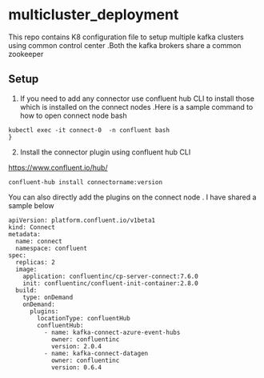 # multicluster_deployment
This repo contains K8 configuration file to setup multiple kafka clusters using common control center .Both the kafka brokers share a common zookeeper

## Setup

1. If you need to add any connector use confluent hub CLI to install those which is installed on the connect nodes .Here is a sample command to how to open connect node bash

```
kubectl exec -it connect-0  -n confluent bash
}
```


2. Install the connector plugin using confluent hub CLI

https://www.confluent.io/hub/

```
confluent-hub install connectorname:version

```

You can also directly add the plugins on the connect node . I have shared a sample below

```
apiVersion: platform.confluent.io/v1beta1
kind: Connect
metadata:
  name: connect
  namespace: confluent
spec:
  replicas: 2
  image:
    application: confluentinc/cp-server-connect:7.6.0
    init: confluentinc/confluent-init-container:2.8.0
  build:
    type: onDemand
    onDemand:
      plugins:
        locationType: confluentHub
        confluentHub:
          - name: kafka-connect-azure-event-hubs
            owner: confluentinc
            version: 2.0.4
          - name: kafka-connect-datagen
            owner: confluentinc
            version: 0.6.4
```
